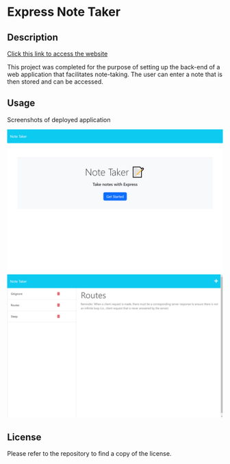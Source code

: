 # Express Note Taker

## Description

[Click this link to access the website](https://intense-dawn-93331.herokuapp.com/)

This project was completed for the purpose of setting up the back-end of a web application that facilitates note-taking. The user can enter a note that is then stored and can be accessed. 

## Usage

Screenshots of deployed application

![Deployed application screenshot](assets/home_page.png)
![Deployed application screenshot](assets/notes_page.png)

## License

Please refer to the repository to find a copy of the license.